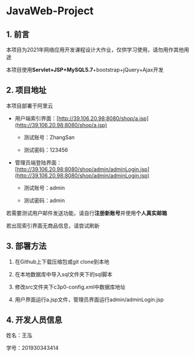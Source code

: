 # JavaWeb-Project

## 1. 前言

本项目为2021年网络应用开发课程设计大作业，仅供学习使用，请勿用作其他用途

本项目使用**Servlet+JSP+MySQL5.7**+bootstrap+jQuery+Ajax开发

## 2. 项目地址

本项目部署于阿里云

- 用户端索引界面：[http://39.106.20.98:8080/shop/a.jsp](http://39.106.20.98:8080/shop/a.jsp)

  - 测试账号：ZhangSan

  - 测试密码：123456

- 管理员端登陆界面：[http://39.106.20.98:8080/shop/admin/adminLogin.jsp](http://39.106.20.98:8080/shop/admin/adminLogin.jsp)

  - 测试账号：admin

  - 测试密码：admin

若需要测试用户邮件发送功能，请自行**注册新账号**并使用**个人真实邮箱**

若出现索引界面无商品信息，请尝试刷新

## 3. 部署方法

1. 在Github上下载压缩包或git clone到本地

2. 在本地数据库中导入sql文件夹下的sql脚本

3. 修改src文件夹下c3p0-config.xml中数据库地址

4. 用户界面运行a.jsp文件，管理员界面运行admin/adminLogin.jsp

## 4. 开发人员信息

姓名：王泓

学号：201930343414
